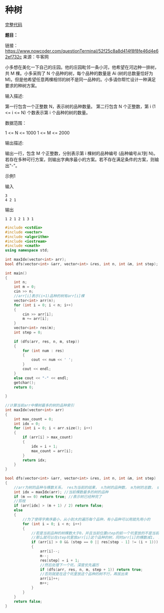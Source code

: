 # 种树

[完整代码](https://github.com/ludandandan/Programmer-interview-guide/blob/master/Chapter10/pdd/8.md)

**题目：**

链接：https://www.nowcoder.com/questionTerminal/52f25c8a8d414f8f8fe46d4e62ef732c
来源：牛客网

小多想在美化一下自己的庄园。他的庄园毗邻一条小河，他希望在河边种一排树，共 M 棵。小多采购了 N 个品种的树，每个品种的数量是 Ai (树的总数量恰好为 M)。但是他希望任意两棵相邻的树不是同一品种的。小多请你帮忙设计一种满足要求的种树方案。

输入描述:

第一行包含一个正整数 N，表示树的品种数量。
第二行包含 N 个正整数，第 i (1 <= i <= N) 个数表示第 i 个品种的树的数量。

数据范围：

1 <= N <= 1000
1 <= M <= 2000


输出描述:

输出一行，包含 M 个正整数，分别表示第 i 棵树的品种编号 (品种编号从1到 N)。若存在多种可行方案，则输出字典序最小的方案。若不存在满足条件的方案，则输出"-"。

示例1

输入
```
3
4 2 1
```
输出
```
1 2 1 2 1 3 1
```

```c++
#include <cstdio>
#include <vector>
#include <algorithm>
#include <iostream>
#include <cmath>
using namespace std;
 
int maxIdx(vector<int> arr);
bool dfs(vector<int> &arr, vector<int> &res, int n, int &m, int step);
 
int main()
{
    int n;
    int m = 0;
    cin >> n;
    //arr[i]表示(i+1)品种的树有arr[i]棵
    vector<int> arr(n);
    for (int i = 0; i < n; i++)
    {
        cin >> arr[i];
        m += arr[i];
    }
    vector<int> res(m);
    int step = 0;
 
    if (dfs(arr, res, n, m, step))
    {
        for (int num : res)
        {
            cout << num << ' ';
        }
        cout << endl;
    }
    else cout << "-" << endl;
    getchar();
    return 0;
 
}
 
//计算当前arr中棵树最多的树的品种索引
int maxIdx(vector<int> arr)
{
    int max_count = 0;
    int idx = 0;
    for (int i = 0; i < arr.size(); i++)
    {
        if (arr[i] > max_count)
        {
            idx = i + 1;
            max_count = arr[i];
        }
        return idx;
    }
}
 
bool dfs(vector<int> &arr, vector<int> &res, int n, int &m, int step)
{
    //arr为树的品种与棵数关系， res为当前的结果， n为树的品种数， m为树的总数， step为在res中处理到第几个坑了
    int idx = maxIdx(arr); //当前棵数最多的树的品种
    if (m == 0) return true; //表示树已经种完了
    //剪枝
    if (arr[idx] > (m + 1) / 2) return false;
    else
    {
        //为了使得字典序最小，从小到大的遍历每个品种，有小品种可以用就先用小的
        for (int i = 0; i < n; i++)
        {
            //若是当前品种的树棵数大于0，并且当前位置step的前一个坑里放的不是当前品种或者这是第一个坑，前面没有树
            //那么就可以在step坑里放arr[i]这个品种的树，同时arr[i]的棵数减1， 总的数目的棵数减少1
            if (arr[i] > 0 && (step == 0 || res[step - 1] != (i + 1)))
            {
                arr[i]--;
                m--;
                res[step] = i + 1;
                //然后处理下一个坑，深度优先遍历
                if (dfs(arr, res, n, m, step + 1)) return true;
                //否则就是在这个坑里放这个品种的树不行，再拔出来
                arr[i]++;
                m++;
            }
        }
    }
    return false;
}

```